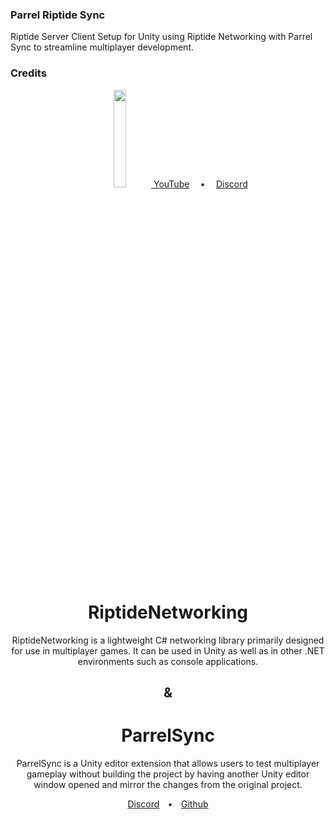 ### Parrel Riptide Sync
 Riptide Server Client Setup for Unity using Riptide Networking with Parrel Sync to streamline multiplayer development.

### Credits
<div align="center">
  <a href="https://github.com/tom-weiland/RiptideNetworking">
    <img src="https://user-images.githubusercontent.com/51303091/119734159-690afc00-be2f-11eb-9673-c1f998025a3e.png" width="20%" height="auto">
  </a>
        <a href="https://tomweiland.net/youtube">YouTube</a>
    &emsp;<b>•</b>&emsp;
    <a href="https://discord.com/invite/tomweiland">Discord</a>
</div>
<div align="center">
    <h1>RiptideNetworking</h1>
    <p>RiptideNetworking is a lightweight C# networking library primarily designed for use in multiplayer games. It can be used in Unity as well as in other .NET environments such as console applications.
    </p>
</div>

<h2 align="center">&</h2>
<div align="center">
    <h1>ParrelSync</h1>
    <p>ParrelSync is a Unity editor extension that allows users to test multiplayer gameplay without building the project by having another Unity editor window opened and mirror the changes from the original project.
    </p>
</div>
<div align="center"><a href="https://discord.gg/TmQk2qG">Discord</a>&emsp;<b>•</b>&emsp;<a href="https://github.com/VeriorPies/ParrelSync">Github</a>
</div></div>